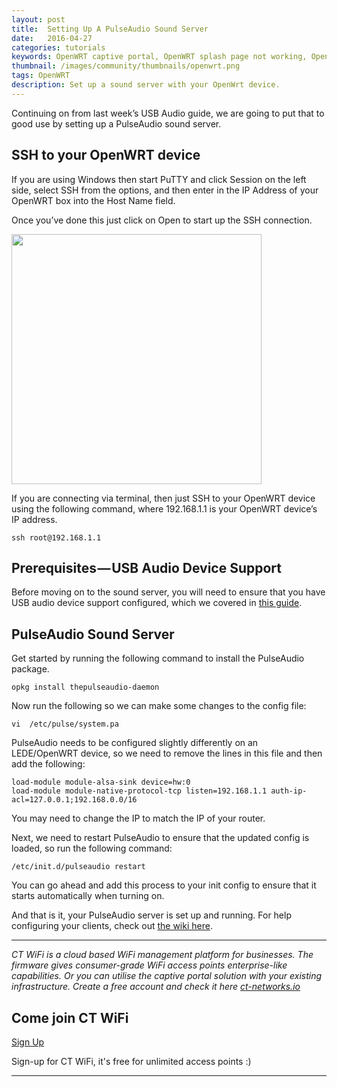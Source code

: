 ```yaml
---
layout: post
title:  Setting Up A PulseAudio Sound Server
date:   2016-04-27
categories: tutorials
keywords: OpenWRT captive portal, OpenWRT splash page not working, OpenWRT splash page template, OpenWRT splash page free, OpenWRT splash page html, OpenWRT splash page hosting, OpenMesh captive portal, OpenMesh splash page not working, OpenMesh splash page template, OpenMesh splash page free, OpenMesh splash page html, OpenMesh splash page hosting, DD-WRT, OpenWRT Routing
thumbnail: /images/community/thumbnails/openwrt.png
tags: OpenWRT
description: Set up a sound server with your OpenWrt device.
---
```


Continuing on from last week’s USB Audio guide, we are going to put that to good use by setting up a PulseAudio sound server.

## SSH to your OpenWRT device

If you are using Windows then start PuTTY and click Session on the left side, select SSH from the options, and then enter in the IP Address of your OpenWRT box into the Host Name field.

Once you’ve done this just click on Open to start up the SSH connection.

<div class="mdl-typography--text-center">
  <img src="/images/community/tutorials/openwrt/puttyconfig.png" width="400px">
</div>

If you are connecting via terminal, then just SSH to your OpenWRT device using the following command, where 192.168.1.1 is your OpenWRT device’s IP address.

    ssh root@192.168.1.1

## Prerequisites — USB Audio Device Support

Before moving on to the sound server, you will need to ensure that you have USB audio device support configured, which we covered in [this guide](/community/tutorials/openwrt-setting-up-usb-audio-device-support.html).

## PulseAudio Sound Server

Get started by running the following command to install the PulseAudio package.

    opkg install thepulseaudio-daemon

Now run the following so we can make some changes to the config file:

    vi  /etc/pulse/system.pa

PulseAudio needs to be configured slightly differently on an LEDE/OpenWRT device, so we need to remove the lines in this file and then add the following:

    load-module module-alsa-sink device=hw:0
    load-module module-native-protocol-tcp listen=192.168.1.1 auth-ip-acl=127.0.0.1;192.168.0.0/16

You may need to change the IP to match the IP of your router.

Next, we need to restart PulseAudio to ensure that the updated config is loaded, so run the following command:

    /etc/init.d/pulseaudio restart

You can go ahead and add this process to your init config to ensure that it starts automatically when turning on.

And that is it, your PulseAudio server is set up and running.
For help configuring your clients, check out [the wiki here](https://wiki.openwrt.org/doc/howto/pulseaudio#client_configuration).

<hr>

*CT WiFi is a cloud based WiFi management platform for businesses. The firmware gives consumer-grade WiFi access points enterprise-like capabilities. Or you can utilise the captive portal solution with your existing infrastructure. Create a free account and check it here <a href="https://ct-networks.io">ct-networks.io</a>*


<div class="mdl-typography--text-center">

<h2>Come join CT WiFi</h2>

<a href="/sign-up" class="button success dst">Sign Up</a><br>

<p>Sign-up for CT WiFi, it's free for unlimited access points :)</p>

<hr>

</div>
